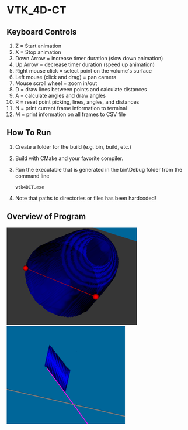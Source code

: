 # VTK_4D-CT

## Keyboard Controls
1. Z = Start animation
2. X = Stop animation
3. Down Arrow = increase timer duration (slow down animation)
4. Up Arrow = decrease timer duration (speed up animation)
5. Right mouse click = select point on the volume's surface
6. Left mouse (click and drag) = pan camera
7. Mouse scroll wheel = zoom in/out
8. D = draw lines between points and calculate distances
9. A = calculate angles and draw angles
10. R = reset point picking, lines, angles, and distances
11. N = print current frame information to terminal
12. M = print information on all frames to CSV file


## How To Run
1. Create a folder for the build (e.g. bin, build, etc.)
2. Build with CMake and your favorite compiler.
3. Run the executable that is generated in the bin\Debug folder from the command line
   
    ```
    vtk4DCT.exe
    ```

4. Note that paths to directories or files has been hardcoded!


## Overview of Program
![ScreenShot](/output/points.png)
![alt text](/output/angle.png)
